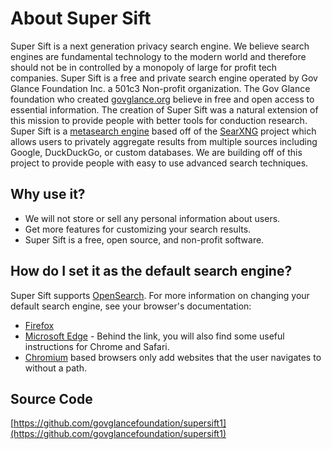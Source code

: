 # About Super Sift

Super Sift is a next generation privacy search engine. We believe search engines are fundamental technology to the modern world and therefore should not be in controlled by a monopoly of large for profit tech companies. Super Sift is a free and private search engine operated by Gov Glance Foundation Inc. a 501c3 Non-profit organization. The Gov Glance foundation who created [govglance.org](http://govglance.org) believe in free and open access to essential information. The creation of Super Sift was a natural extension of this mission to provide people with better tools for conduction research. Super Sift is a [metasearch engine](https://en.wikipedia.org/wiki/Metasearch_engine) based off of the [SearXNG](https://docs.searxng.org/) project which allows users to privately aggregate results from multiple sources including Google, DuckDuckGo, or custom databases. We are building off of this project to provide people with easy to use advanced search techniques.

## Why use it?

- We will not store or sell any personal information about users.
- Get more features for customizing your search results.
- Super Sift is a free, open source, and non-profit software.

## How do I set it as the default search engine?

Super Sift supports [OpenSearch](https://github.com/dewitt/opensearch/blob/master/opensearch-1-1-draft-6.md). For more information on changing your default search engine, see your browser's documentation:

- [Firefox](https://support.mozilla.org/en-US/kb/add-or-remove-search-engine-firefox)
- [Microsoft Edge](https://support.microsoft.com/en-us/help/4028574/microsoft-edge-change-the-default-search-engine) - Behind the link, you will also find some useful instructions for Chrome and Safari.
- [Chromium](https://www.chromium.org/tab-to-search) based browsers only add websites that the user navigates to without a path.

## Source Code

[https://github.com/govglancefoundation/supersift1](https://github.com/govglancefoundation/supersift1)